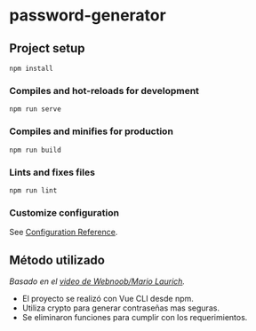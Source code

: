 # password-generator

## Project setup
```
npm install
```

### Compiles and hot-reloads for development
```
npm run serve
```

### Compiles and minifies for production
```
npm run build
```

### Lints and fixes files
```
npm run lint
```

### Customize configuration
See [Configuration Reference](https://cli.vuejs.org/config/).


## Método utilizado 

*Basado en el [video de Webnoob/Mario Laurich](https://www.youtube.com/watch?v=6ZnnrgmDlkM).*

- El proyecto se realizó con Vue CLI desde npm. 
- Utiliza crypto para generar contraseñas mas seguras.
- Se eliminaron funciones para cumplir con los requerimientos.